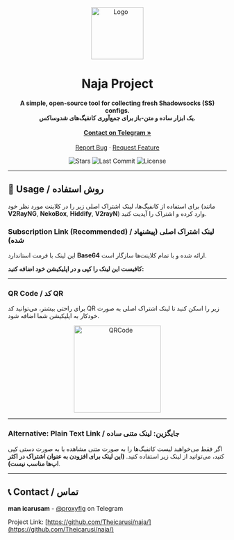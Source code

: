 <div align="center">
  <a href="https://github.com/Theicarusi/naja">
    <img src="https://raw.githubusercontent.com/Theicarusi/naja/main/product-screenshot.png" alt="Logo" width="120" height="120">
  </a>

  <h1 align="center">Naja Project</h1>

  <p align="center">
    <b>A simple, open-source tool for collecting fresh Shadowsocks (SS) configs.</b>
    <br />
    <b>یک ابزار ساده و متن-باز برای جمع‌آوری کانفیگ‌های شدوساکس.</b>
    <br />
    <br />
    <a href="https://t.me/proxyfig"><strong>Contact on Telegram »</strong></a>
    <br />
    <br />
    <a href="https://github.com/Theicarusi/naja/issues">Report Bug</a>
    ·
    <a href="https://github.com/Theicarusi/naja/issues">Request Feature</a>
  </p>

  <p align="center">
    <!-- Badges -->
    <img src="https://img.shields.io/github/stars/Theicarusi/naja?style=for-the-badge&logo=github&color=FFC107" alt="Stars">
    <img src="https://img.shields.io/github/last-commit/Theicarusi/naja?style=for-the-badge&logo=github&color=4CAF50" alt="Last Commit">
    <img src="https://img.shields.io/github/license/Theicarusi/naja?style=for-the-badge&color=2196F3" alt="License">
  </p>
</div>

---

## 🚀 Usage / روش استفاده

برای استفاده از کانفیگ‌ها، لینک اشتراک اصلی زیر را در کلاینت مورد نظر خود (مانند **V2RayNG**, **NekoBox**, **Hiddify**, **V2rayN**) وارد کرده و اشتراک را آپدیت کنید.

### Subscription Link (Recommended) / لینک اشتراک اصلی (پیشنهاد شده)

این لینک با فرمت استاندارد **Base64** ارائه شده و با تمام کلاینت‌ها سازگار است.

**کافیست این لینک را کپی و در اپلیکیشن خود اضافه کنید:**

---

### QR Code / کد QR

برای راحتی بیشتر، می‌توانید کد QR زیر را اسکن کنید تا لینک اشتراک اصلی به صورت خودکار به اپلیکیشن شما اضافه شود.

<p align="center">
  <img src="https://raw.githubusercontent.com/Theicarusi/naja/main/qrcode.png" alt="QRCode" width="200">
</p>

---

### Alternative: Plain Text Link / جایگزین: لینک متنی ساده

اگر فقط می‌خواهید لیست کانفیگ‌ها را به صورت متنی مشاهده یا به صورت دستی کپی کنید، می‌توانید از لینک زیر استفاده کنید. **(این لینک برای افزودن به عنوان اشتراک در اکثر اپ‌ها مناسب نیست)**.

---

## 📞 Contact / تماس

**man icarusam** - [@proxyfig](https://t.me/proxyfig) on Telegram

Project Link: [https://github.com/Theicarusi/naja/](https://github.com/Theicarusi/naja/)
